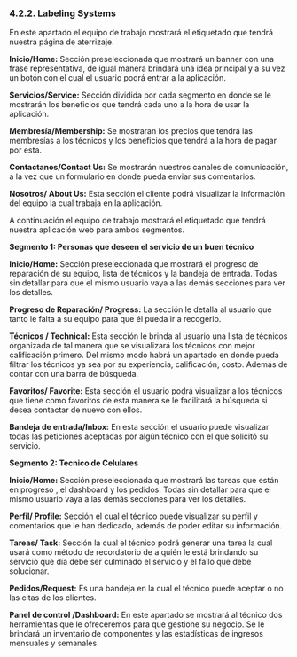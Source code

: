 ### 4.2.2. Labeling Systems



En este apartado el equipo de trabajo mostrará el etiquetado que tendrá nuestra página de aterrizaje.

**Inicio/Home:** Sección preseleccionada que mostrará un banner con una frase representativa, de igual manera brindará una idea principal y a su vez un botón con el cual el usuario podrá entrar a la aplicación.

**Servicios/Service:** Sección dividida por cada segmento en donde se le mostrarán los beneficios que tendrá cada uno a la hora de usar la aplicación.

**Membresía/Membership:** Se mostraran los precios que tendrá las membresías a los técnicos y los beneficios que tendrá a la hora de pagar por esta.

**Contactanos/Contact Us:** Se mostrarán nuestros canales de comunicación, a la vez que un formulario en donde pueda enviar sus comentarios.

**Nosotros/ About Us:** Esta sección el cliente podrá visualizar la información del equipo la cual trabaja en la aplicación.

A continuación  el equipo de trabajo mostrará el etiquetado que tendrá nuestra aplicación web para ambos segmentos.

**Segmento 1: Personas que deseen el servicio de un buen técnico**

**Inicio/Home:** Sección preseleccionada que mostrará el progreso de reparación  de su equipo, lista de técnicos y la bandeja de entrada. Todas sin detallar para que el mismo usuario vaya a las demás secciones para ver los detalles.

**Progreso de Reparación/ Progress:** La sección le detalla al usuario que tanto le falta a su equipo para que él pueda ir a recogerlo.

**Técnicos / Technical:** Esta sección le brinda al usuario una lista de técnicos organizada de tal manera que se visualizará los técnicos con mejor calificación primero. Del mismo modo habrá un apartado en donde pueda filtrar los técnicos ya sea por su experiencia, calificación, costo. Además de contar con una barra de búsqueda.

**Favoritos/ Favorite:** Esta sección el usuario podrá visualizar a los técnicos que tiene como favoritos de esta manera se le facilitará  la búsqueda si desea contactar de nuevo con ellos.

**Bandeja de entrada/Inbox:** En esta sección el usuario puede visualizar todas las peticiones aceptadas por algún técnico con el que solicitó su servicio.


**Segmento 2: Tecnico de Celulares**

**Inicio/Home:** Sección preseleccionada que mostrará las tareas que están en progreso , el dashboard y los pedidos.  Todas sin detallar para que el mismo usuario vaya a las demás secciones para ver los detalles.

**Perfil/ Profile:** Sección el cual el técnico puede visualizar su perfil y comentarios que le han dedicado, además de poder editar su información.

**Tareas/ Task:** Sección la cual el técnico podrá  generar una tarea la cual usará como  método de recordatorio de a quién le está brindando su servicio que día debe ser culminado el servicio y el fallo que debe solucionar.

**Pedidos/Request:** Es una bandeja en la cual el técnico puede aceptar o no las citas de los clientes.

**Panel de control /Dashboard:** En este apartado se mostrará al técnico dos herramientas que le ofreceremos para que gestione su negocio. Se le brindará un inventario de componentes y  las estadísticas de ingresos mensuales y semanales.

